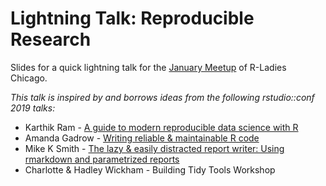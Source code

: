 # Lightning Talk: Reproducible Research  
  
Slides for a quick lightning talk for the [January Meetup](https://www.meetup.com/rladies-chicago/events/257346957/) of R-Ladies Chicago.  

  
     
  
*This talk is inspired by and borrows ideas from the following rstudio::conf 2019 talks:*  
   
* Karthik Ram - [A guide to modern reproducible data science with R](https://github.com/karthik/rstudio2019)  
* Amanda Gadrow - [Writing reliable & maintainable R code](https://github.com/ajmcoqui/testingRCode)  
* Mike K Smith - [The lazy & easily distracted report writer: Using rmarkdown and parametrized reports](https://github.com/MikeKSmith/RStudioConf2019)  
* Charlotte & Hadley Wickham - Building Tidy Tools Workshop  
  

